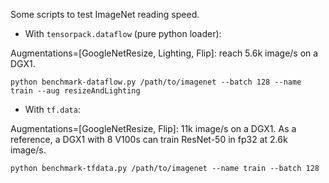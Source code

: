 Some scripts to test ImageNet reading speed.

+ With `tensorpack.dataflow` (pure python loader):

Augmentations=[GoogleNetResize, Lighting, Flip]: reach 5.6k image/s on a DGX1.

```
python benchmark-dataflow.py /path/to/imagenet --batch 128 --name train --aug resizeAndLighting
```

+ With `tf.data`:

Augmentations=[GoogleNetResize, Flip]: 11k image/s on a DGX1.
As a reference, a DGX1 with 8 V100s can train ResNet-50 in fp32 at 2.6k image/s.
```
python benchmark-tfdata.py /path/to/imagenet --name train --batch 128
```
